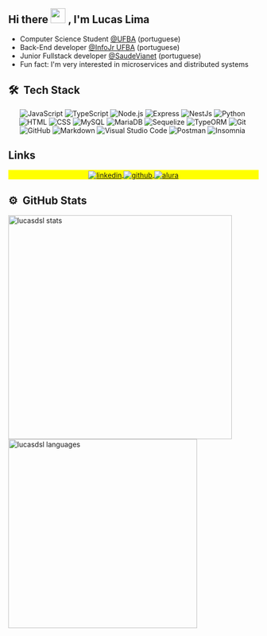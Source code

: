 ## Hi there <img src="https://raw.githubusercontent.com/kaueMarques/kaueMarques/master/hi.gif" width="30px"> , I'm Lucas Lima
- Computer Science Student [@UFBA](https://ufba.br/) (portuguese)
- Back-End developer [@InfoJr UFBA](https://infojr.com.br) (portuguese)
- Junior Fullstack developer [@SaudeVianet](https://saudevianet.com.br/) (portuguese)
- Fun fact: I'm very interested in microservices and distributed systems

## 🛠 &nbsp;Tech Stack

<div align='center'>

![JavaScript](https://img.shields.io/badge/-JavaScript-05122A?style=flat&logo=javascript)&nbsp;![TypeScript](https://img.shields.io/badge/-TypeScript-05122A?style=flat&logo=typescript)&nbsp;![Node.js](https://img.shields.io/badge/-NodeJs-05122A?style=flat&logo=node.js)&nbsp;![Express](https://img.shields.io/badge/-Express-05122A?style=flat&logo=express)&nbsp;![NestJs](https://img.shields.io/badge/-NestJs-05122A?style=flat&logo=nestjs)&nbsp;![Python](https://img.shields.io/badge/-Python-05122A?style=flat&logo=python)&nbsp;![HTML](https://img.shields.io/badge/-HTML-05122A?style=flat&logo=HTML5)&nbsp;![CSS](https://img.shields.io/badge/-CSS-05122A?style=flat&logo=CSS3&logoColor=1572B6)&nbsp;![MySQL](https://img.shields.io/badge/-MySQL-05122A?style=flat&logo=mysql)&nbsp;![MariaDB](https://img.shields.io/badge/-MariaDB-05122A?style=flat&logo=mariadb)&nbsp;![Sequelize](https://img.shields.io/badge/-Sequelize-05122A?style=flat&logo=sequelize)&nbsp;![TypeORM](https://img.shields.io/badge/-TypeORM-05122A?style=flat&logo=typeorm)&nbsp;![Git](https://img.shields.io/badge/-Git-05122A?style=flat&logo=git)&nbsp;
![GitHub](https://img.shields.io/badge/-GitHub-05122A?style=flat&logo=github)&nbsp;![Markdown](https://img.shields.io/badge/-Markdown-05122A?style=flat&logo=markdown)&nbsp;![Visual Studio Code](https://img.shields.io/badge/-Visual%20Studio%20Code-05122A?style=flat&logo=visual-studio-code&logoColor=007ACC)&nbsp;![Postman](https://img.shields.io/badge/-Postman-05122A?style=flat&logo=postman)&nbsp;![Insomnia](https://img.shields.io/badge/-Insomnia-05122A?style=flat&logo=insomnia)&nbsp;
 
 </div>
 
 ## Links

<p align="center" style="background:yellow">
<a href="https://www.linkedin.com/in/lucasdsl2002/" target="_blank">
  <img align="center" src="https://img.shields.io/badge/-lucasdsl2002-05122A?style=flat&logo=linkedin" alt="linkedin"/> </a>
 
<a href="https://github.com/LucasDSL" target="_blank">
  <img align="center" src="https://img.shields.io/badge/-LucasDSL-05122A?style=flat&logo=github" alt="github"/> </a>
 
 
<a href="https://cursos.alura.com.br/user/lucasdslima2002" target="_blank">
  <img align="center" src="https://img.shields.io/badge/-lucas@alura-05122A?style=flat&" alt="alura"/> </a>
</p>


## ⚙️ &nbsp;GitHub Stats

<p align="left">
<img width="450rem" src="https://github-readme-stats.vercel.app/api?username=lucasdsl&show_icons=true&theme=vision-friendly-dark" alt="lucasdsl stats"/>
<img width="380rem" src="https://github-readme-stats.vercel.app/api/top-langs/?username=lucasdsl&layout=compact&theme=vision-friendly-dark" alt="lucasdsl languages"/>
</p>

